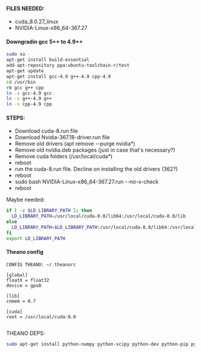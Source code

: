 #### FILES NEEDED:
- cuda_8.0.27_linux
- NVIDIA-Linux-x86_64-367.27




#### Downgradin gcc 5++ to 4.9++

```bash
sudo su -
apt-get install build-essential
add-apt-repository ppa:ubuntu-toolchain-r/test
apt-get update
apt-get install gcc-4.9 g++-4.9 cpp-4.9
cd /usr/bin
rm gcc g++ cpp
ln -s gcc-4.9 gcc
ln -s g++-4.9 g++
ln -s cpp-4.9 cpp
```


#### STEPS:
- Download cuda-8.run file
- Download Nvidia-367.18-driver.run file
- Remove old drivers (apt remove --purge nvidia*)
- Remove old nvidia.deb packages (just in case that's necessary?)
- Remove cuda folders (/usr/local/cuda*) 
- reboot
- run the cuda-8.run file. Decline on installing the old drivers (362?)
- reboot
- sudo bash NVIDIA-Linux-x86_64-367.27.run --no-x-check
- reboot




Maybe needed:

```bash
if [ -z $LD_LIBRARY_PATH ]; then
  LD_LIBRARY_PATH=/usr/local/cuda-8.0/lib64:/usr/local/cuda-8.0/lib
else
  LD_LIBRARY_PATH=$LD_LIBRARY_PATH:/usr/local/cuda-8.0/lib64:/usr/local/cuda-8.0/lib
fi
export LD_LIBRARY_PATH
```


#### Theano config

```
CONFIG THEANO: ~/.theanorc

[global]
floatX = float32
device = gpu0

[lib]
cnmem = 0.7

[cuda]
root = /usr/local/cuda-8.0


```


THEANO DEPS:
```bash
sudo apt-get install python-numpy python-scipy python-dev python-pip python-nose g++ libopenblas-dev git
```


